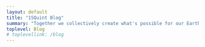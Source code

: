 ```yaml
---
layout: default
title: "1SQuint Blog"
summary: "Together we collectively create what's possible for our Earthen society"
toplevel: Blog
# toplevellink: /blog
---
```



